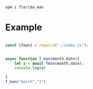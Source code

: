 ```sh 
npm i florida_man

```
# Example

```js

const {fman} = require("./index.js");


async function f_man(month,date){
    let a = await fman(month,date);
    console.log(a)

}
f_man("march","1")
```
